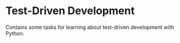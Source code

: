# Test-Driven Development

Contains some tasks for learning about test-driven development with Python.

